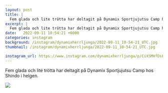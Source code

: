 ```yaml
---
layout: post
title: |
  Fem glada och lite trötta har deltagit på Dynamix Sportjujutsu Camp hos Shindo i helgen
excerpt: |
  Fem glada och lite trötta har deltagit på Dynamix Sportjujutsu Camp hos Shindo i helgen.
date:   2022-09-11 10:54:21 +0000
categories: instagram
background: /instagram/dynamixherrljunga/2022-09-11_10-54-21_UTC.jpg
thumbnail: /instagram/dynamixherrljunga/2022-09-11_10-54-21_UTC.jpg

instagram_url: https://www.instagram.com/dynamixherrljunga/p/CiXSMHfDsLi
---
```

Fem glada och lite trötta har deltagit på Dynamix Sportjujutsu Camp hos Shindo i helgen.



<img src='/www-dynamix-herrljunga/instagram/dynamixherrljunga/2022-09-11_10-54-21_UTC.jpg' class='img-fluid' />
